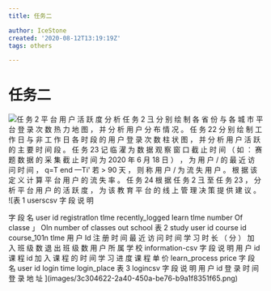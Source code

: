 ```yaml
---
title: 任务二

author: IceStone
created: '2020-08-12T13:19:19Z'
tags: others

---
```


# 任务二

![任 务 2 平 台 用 户 活 跃 度 分 析 
任 务 2 彐 分 别 绘 制 各 省 份 与 各 城 市 平 台 登 录 次 数 热 力 地 图 ， 并 分 析 用 户 分 布 
情 况 。 
任 务 22 分 别 绘 制 工 作 日 与 非 工 作 日 各 时 段 的 用 户 登 录 次 数 柱 状 图 ， 并 分 析 
用 户 活 跃 的 主 要 时 间 段 。 
任 务 23 记 临 濯 为 数 据 观 察 窗 口 截 止 时 间 （ 如 ： 赛 题 数 据 的 采 集 截 止 时 间 为 
2020 年 6 月 18 日 ） ， 为 用 户 / 的 最 近 访 问 时 间 ， q=T 
end —Ti' 若 > 90 天 ， 
则 称 用 户 / 为 流 失 用 户 。 根 据 该 定 义 计 算 平 台 用 户 的 流 失 率 。 
任 务 24 根 据 任 务 2 彐 至 任 务 23 ， 分 析 平 台 用 户 的 活 跃 度 ， 为 该 教 育 平 台 
的 线 上 管 理 决 策 提 供 建 议 。 ](images/68f7d90a-4784-4475-9746-315923ac5274.png)![表 1 userscsv 字 段 说 明 

字 段 名 
user id 
registratlon tlme 
recently_logged 
learn tlme 
number Of classe 」 Oln 
number of classes out 
school 
表 2 study 
user id 
course id 
course_101n tlme 
用 户 Id 
注 册 时 间 
最 近 访 问 时 间 
学 习 时 长 （ 分 ） 
加 入 班 级 数 
退 出 班 级 数 
用 户 所 属 学 校 
information-csv 字 段 说 明 
用 户 id 
课 程 id 
加 入 课 程 的 时 间 
学 习 进 度 
课 程 单 价 
learn_process 
price 
字 段 名 
user id 
login time 
login_place 
表 3 logincsv 字 段 说 明 
用 户 id 
登 录 时 间 
登 录 地 址 ](images/3c304622-2a40-450a-be76-b9a1f8351f65.png)
